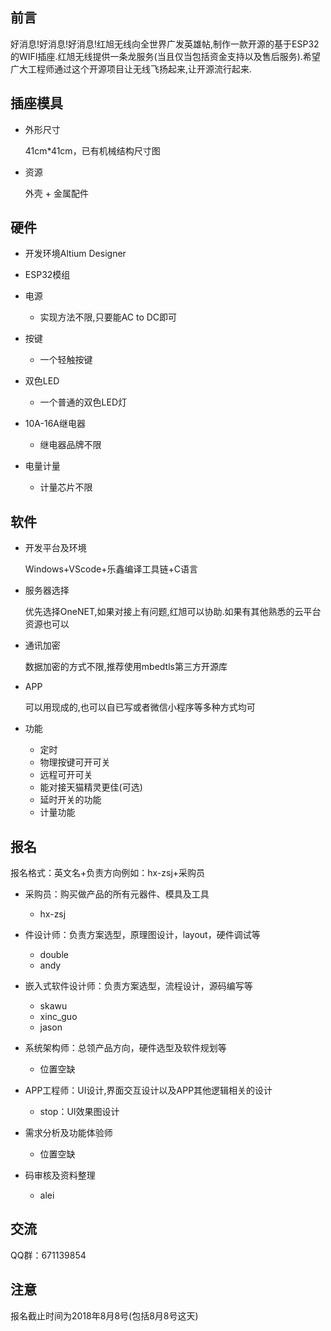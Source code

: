 ## 前言
好消息!好消息!好消息!红旭无线向全世界广发英雄帖,制作一款开源的基于ESP32的WIFI插座.红旭无线提供一条龙服务(当且仅当包括资金支持以及售后服务).希望广大工程师通过这个开源项目让无线飞扬起来,让开源流行起来.

## 插座模具
  - 外形尺寸
  
    41cm*41cm，已有机械结构尺寸图
  - 资源
  
    外壳 + 金属配件
##  硬件
- 开发环境Altium Designer
- ESP32模组
- 电源
  - 实现方法不限,只要能AC to DC即可

- 按键

  - 一个轻触按键

- 双色LED

  - 一个普通的双色LED灯

- 10A-16A继电器

  - 继电器品牌不限

- 电量计量

  - 计量芯片不限

## 软件
- 开发平台及环境

  Windows+VScode+乐鑫编译工具链+C语言

- 服务器选择

  优先选择OneNET,如果对接上有问题,红旭可以协助.如果有其他熟悉的云平台资源也可以
  
- 通讯加密

  数据加密的方式不限,推荐使用mbedtls第三方开源库

- APP

  可以用现成的,也可以自已写或者微信小程序等多种方式均可

- 功能
  - 定时
  - 物理按键可开可关
  - 远程可开可关
  - 能对接天猫精灵更佳(可选)
  - 延时开关的功能
  - 计量功能


## 报名
报名格式：英文名+负责方向例如：hx-zsj+采购员

- 采购员：购买做产品的所有元器件、模具及工具

  - hx-zsj

- 件设计师：负责方案选型，原理图设计，layout，硬件调试等

  - double
  - andy

- 嵌入式软件设计师：负责方案选型，流程设计，源码编写等

  - skawu
  - xinc_guo
  - jason

- 系统架构师：总领产品方向，硬件选型及软件规划等

  - 位置空缺

- APP工程师：UI设计,界面交互设计以及APP其他逻辑相关的设计
  - stop：UI效果图设计

- 需求分析及功能体验师

  - 位置空缺

- 码审核及资料整理

  - alei


## 交流
QQ群：671139854


## 注意
报名截止时间为2018年8月8号(包括8月8号这天)
